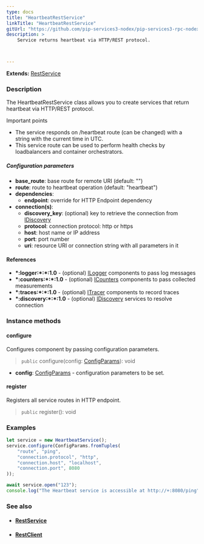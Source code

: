 ```yaml
---
type: docs
title: "HeartbeatRestService"
linkTitle: "HeartbeatRestService"
gitUrl: "https://github.com/pip-services3-nodex/pip-services3-rpc-nodex"
description: >
    Service returns heartbeat via HTTP/REST protocol.



---
```


**Extends:** [RestService](../rest_service)

### Description

The HeartbeatRestService class allows you to create services that return heartbeat via HTTP/REST protocol. 

Important points

- The service responds on /heartbeat route (can be changed) with a string with the current time in UTC.
- This service route can be used to perform health checks by loadbalancers and container orchestrators.

##### Configuration parameters

- **base_route**: base route for remote URI (default: "")
- **route**: route to heartbeat operation (default: "heartbeat")
- **dependencies**:
    - **endpoint**: override for HTTP Endpoint dependency
- **connection(s)**:           
    - **discovery_key**: (optional) key to retrieve the connection from [IDiscovery](../../../components/connect/idiscovery)
    - **protocol**: connection protocol: http or https
    - **host**: host name or IP address
    - **port**: port number
    - **uri**: resource URI or connection string with all parameters in it


#### References

- **\*:logger:\*:\*:1.0** - (optional) [ILogger](../../../components/log/ilogger) components to pass log messages
- **\*:counters:\*:\*:1.0** - (optional) [ICounters](../../../components/count/icounters) components to pass collected measurements
- **\*:traces:\*:\*:1.0** - (optional) [ITracer](../../../components/trace/itracer) components to record traces
- **\*:discovery:\*:\*:1.0** - (optional) [IDiscovery](../../../components/connect/idiscovery) services to resolve connection



### Instance methods

#### configure
Configures component by passing configuration parameters.

> `public` configure(config: [ConfigParams](../../../commons/config/config_params)): void

- **config**: [ConfigParams](../../../commons/config/config_params) - configuration parameters to be set.


#### register
Registers all service routes in HTTP endpoint.

> `public` register(): void



### Examples

```typescript
let service = new HeartbeatService();
service.configure(ConfigParams.fromTuples(
    "route", "ping",
    "connection.protocol", "http",
    "connection.host", "localhost",
    "connection.port", 8080
));

await service.open("123");
console.log("The Heartbeat service is accessible at http://+:8080/ping");
```

### See also
- #### [RestService](../rest_service)
- #### [RestClient](../../clients/rest_client)

